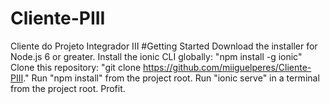 # Cliente-PIII
Cliente do Projeto Integrador III
#Getting Started
Download the installer for Node.js 6 or greater.
Install the ionic CLI globally: "npm install -g ionic"
Clone this repository: "git clone https://github.com/miiguelperes/Cliente-PIII."
Run "npm install" from the project root.
Run "ionic serve" in a terminal from the project root.
Profit. 
